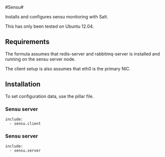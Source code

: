 #Sensu#

Installs and configures sensu monitoring with Salt.

This has only been tested on Ubuntu 12.04.

## Requirements ##
The formula assumes that redis-server and rabbitmq-server is installed and running on the sensu server node.

The client setup is also assumes that eth0 is the primary NIC.

## Installation ##
To set configuration data, use the pillar file.

### Sensu server ###
    include:
      - sensu.client

### Sensu server ###
    include:
      - sensu.server


